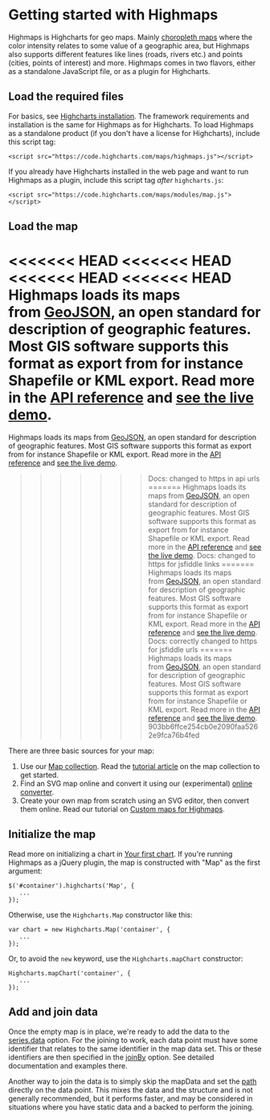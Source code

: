 Getting started with Highmaps
===

Highmaps is Highcharts for geo maps. Mainly [choropleth maps](https://en.wikipedia.org/wiki/Choropleth_map) where the color intensity relates to some value of a geographic area, but Highmaps also supports different features like lines (roads, rivers etc.) and points (cities, points of interest) and more. Highmaps comes in two flavors, either as a standalone JavaScript file, or as a plugin for Highcharts.

Load the required files
-----------------------

For basics, see [Highcharts installation](/docs/getting-started/installation). The framework requirements and installation is the same for Highmaps as for Highcharts. To load Highmaps as a standalone product (if you don't have a license for Highcharts), include this script tag:

    
    <script src="https://code.highcharts.com/maps/highmaps.js"></script>

If you already have Highcharts installed in the web page and want to run Highmaps as a plugin, include this script tag _after_ `highcharts.js`:

    
    <script src="https://code.highcharts.com/maps/modules/map.js"></script>

Load the map
------------

<<<<<<< HEAD
<<<<<<< HEAD
<<<<<<< HEAD
<<<<<<< HEAD
Highmaps loads its maps from [GeoJSON](https://en.wikipedia.org/wiki/GeoJSON), an open standard for description of geographic features. Most GIS software supports this format as export from for instance Shapefile or KML export. Read more in the [API reference](https://api.highcharts.com/highmaps#Highcharts.geojson) and [see the live demo](https://jsfiddle.net/gh/get/jquery/1.7.2/highslide-software/highcharts.com/tree/master/samples/maps/demo/geojson-multiple-types/).
=======
Highmaps loads its maps from [GeoJSON](http://en.wikipedia.org/wiki/GeoJSON), an open standard for description of geographic features. Most GIS software supports this format as export from for instance Shapefile or KML export. Read more in the [API reference](https://api.highcharts.com/highmaps#Highcharts.geojson) and [see the live demo](http://jsfiddle.net/gh/get/jquery/1.7.2/highslide-software/highcharts.com/tree/master/samples/maps/demo/geojson-multiple-types/).
>>>>>>> Docs: changed to https in api urls
=======
Highmaps loads its maps from [GeoJSON](http://en.wikipedia.org/wiki/GeoJSON), an open standard for description of geographic features. Most GIS software supports this format as export from for instance Shapefile or KML export. Read more in the [API reference](https://api.highcharts.com/highmaps#Highcharts.geojson) and [see the live demo](https://jsfiddlefiddle.net/gh/get/jquery/1.7.2/highslide-software/highcharts.com/tree/master/samples/maps/demo/geojson-multiple-types/).
>>>>>>> Docs: changed to https for jsfiddle links
=======
Highmaps loads its maps from [GeoJSON](https://en.wikipedia.org/wiki/GeoJSON), an open standard for description of geographic features. Most GIS software supports this format as export from for instance Shapefile or KML export. Read more in the [API reference](https://api.highcharts.com/highmaps#Highcharts.geojson) and [see the live demo](https://jsfiddle.net/gh/get/jquery/1.7.2/highslide-software/highcharts.com/tree/master/samples/maps/demo/geojson-multiple-types/).
>>>>>>> Docs: correctly changed to https for jsfiddle urls
=======
Highmaps loads its maps from [GeoJSON](https://en.wikipedia.org/wiki/GeoJSON), an open standard for description of geographic features. Most GIS software supports this format as export from for instance Shapefile or KML export. Read more in the [API reference](https://api.highcharts.com/highmaps#Highcharts.geojson) and [see the live demo](https://jsfiddle.net/gh/get/jquery/1.7.2/highslide-software/highcharts.com/tree/master/samples/maps/demo/geojson-multiple-types/).
>>>>>>> 903bb6ffce254cb0e2090faa5262e9fca76b4fed

There are three basic sources for your map:

1.  Use our [Map collection](https://code.highcharts.com/mapdata/). Read the [tutorial article](/docs/maps/map-collection) on the map collection to get started.
2.  Find an SVG map online and convert it using our (experimental) [online converter](studies/map-from-svg.htm). 
3.  Create your own map from scratch using an SVG editor, then convert them online. Read our tutorial on [Custom maps for Highmaps](/docs/maps/custom-maps).

Initialize the map
------------------

Read more on initializing a chart in [Your first chart](/docs/getting-started/your-first-chart). If you're running Highmaps as a jQuery plugin, the map is constructed with "Map" as the first argument:

    
    $('#container').highcharts('Map', {  
       ...  
    });

Otherwise, use the `Highcharts.Map` constructor like this:

    
    var chart = new Highcharts.Map('container', {  
       ...  
    });

Or, to avoid the `new` keyword, use the `Highcharts.mapChart` constructor:

    
    Highcharts.mapChart('container', {  
       ...  
    });

Add and join data
-----------------

Once the empty map is in place, we're ready to add the data to the [series.data](https://api.highcharts.com/highmaps/series.map.data) option. For the joining to work, each data point must have some identifier that relates to the same identifier in the map data set. This or these identifiers are then specified in the [joinBy](https://api.highcharts.com/highmaps/plotOptions.series.joinBy) option. See detailed documentation and examples there.

Another way to join the data is to simply skip the mapData and set the [path](https://api.highcharts.com/highmaps/series.map.data.path) directly on the data point. This mixes the data and the structure and is not generally recommended, but it performs faster, and may be considered in situations where you have static data and a backed to perform the joining.
